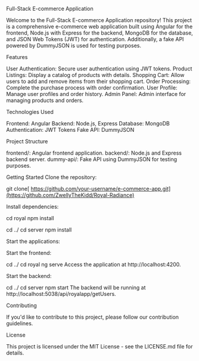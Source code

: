 Full-Stack E-commerce Application

Welcome to the Full-Stack E-commerce Application repository! This project is a comprehensive e-commerce web application built using Angular for the frontend, Node.js with Express for the backend, MongoDB for the database, and JSON Web Tokens (JWT) for authentication. Additionally, a fake API powered by DummyJSON is used for testing purposes.

Features

User Authentication: Secure user authentication using JWT tokens.
Product Listings: Display a catalog of products with details.
Shopping Cart: Allow users to add and remove items from their shopping cart.
Order Processing: Complete the purchase process with order confirmation.
User Profile: Manage user profiles and order history.
Admin Panel: Admin interface for managing products and orders.


Technologies Used

Frontend: Angular
Backend: Node.js, Express
Database: MongoDB
Authentication: JWT Tokens
Fake API: DummyJSON


Project Structure

frontend/: Angular frontend application.
backend/: Node.js and Express backend server.
dummy-api/: Fake API using DummyJSON for testing purposes.


Getting Started
Clone the repository:

git clone[ https://github.com/your-username/e-commerce-app.git](https://github.com/ZwellyTheKidd/Royal-Radiance)

Install dependencies:


cd royal
npm install

cd ../
cd server
npm install


Start the applications:

Start the frontend:


cd ../
cd royal
ng serve
Access the application at http://localhost:4200.

Start the backend:

cd ../
cd server
npm start
The backend will be running at http://localhost:5038/api/royalapp/getUsers.




Contributing

If you'd like to contribute to this project, please follow our contribution guidelines.


License

This project is licensed under the MIT License - see the LICENSE.md file for details.

